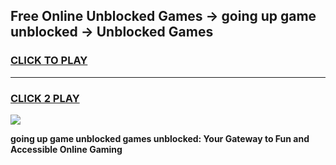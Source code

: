 
## Free Online Unblocked Games → going up game unblocked → Unblocked Games
<h3>
<a href="https://premium.freeplayer.one?title=going_up_game_unblocked&ref=21F">CLICK TO PLAY</a></h3>
<hr>

<h3>
<a href="https://premium.freeplayer.one?title=going_up_game_unblocked&ref=21F">CLICK 2 PLAY</a>
  
</h3>

<a href="https://premium.freeplayer.one?title=going_up_game_unblocked&ref=21F/"><img src="https://clearcache.store/games.png"></a>


**going up game unblocked games unblocked: Your Gateway to Fun and Accessible Online Gaming**

